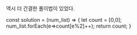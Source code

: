 역시 더 간결한 풀이법이 있었다.

const solution = (num_list) => {
    let count = [0,0];
    num_list.forEach(e=>count[e%2]++);
    return count;
}
